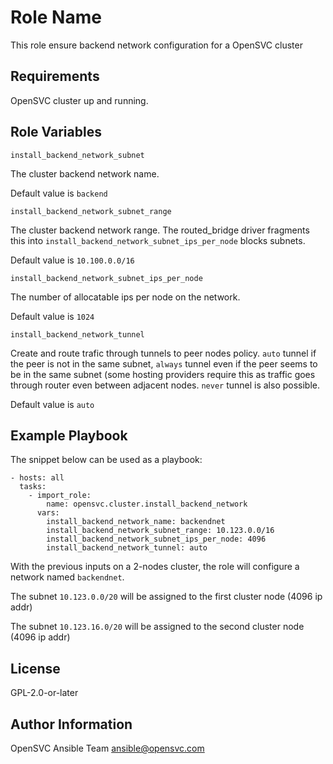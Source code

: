 Role Name
=========

This role ensure backend network configuration for a OpenSVC cluster

Requirements
------------

OpenSVC cluster up and running.

Role Variables
--------------

`install_backend_network_subnet`

The cluster backend network name.

Default value is `backend`

`install_backend_network_subnet_range`

The cluster backend network range. The routed_bridge driver fragments this into `install_backend_network_subnet_ips_per_node` blocks subnets.

Default value is `10.100.0.0/16`

`install_backend_network_subnet_ips_per_node`

The number of allocatable ips per node on the network.

Default value is `1024`

`install_backend_network_tunnel`

Create and route trafic through tunnels to peer nodes policy. `auto` tunnel if the peer is not in the same subnet, `always` tunnel even if the peer seems to be in the same subnet (some hosting providers require this as traffic goes through router even between adjacent nodes. `never` tunnel is also possible.

Default value is `auto`

Example Playbook
----------------

The snippet below can be used as a playbook:

    - hosts: all
      tasks:
        - import_role:
            name: opensvc.cluster.install_backend_network
          vars:
            install_backend_network_name: backendnet
            install_backend_network_subnet_range: 10.123.0.0/16
            install_backend_network_subnet_ips_per_node: 4096
            install_backend_network_tunnel: auto

With the previous inputs on a 2-nodes cluster, the role will configure a network named `backendnet`.

The subnet `10.123.0.0/20` will be assigned to the first cluster node (4096 ip addr)

The subnet `10.123.16.0/20` will be assigned to the second cluster node (4096 ip addr)

License
-------

GPL-2.0-or-later

Author Information
------------------

OpenSVC Ansible Team <ansible@opensvc.com>
